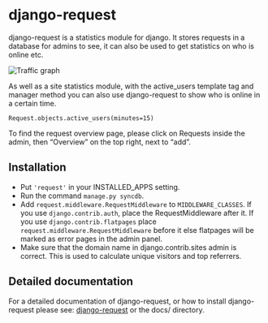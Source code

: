 django-request
==============

django-request is a statistics module for django. It stores requests in a database for admins to see, it can also be used to get statistics on who is online etc.

![Traffic graph](http://media.kylefuller.co.uk/projects/django-request/graph.png)

As well as a site statistics module, with the active_users template tag and manager method you can also use django-request to show who is online in a certain time.

    Request.objects.active_users(minutes=15)

To find the request overview page, please click on Requests inside the admin, then “Overview” on the top right, next to “add”.

Installation
------------

- Put `'request'` in your INSTALLED_APPS setting.
- Run the command `manage.py syncdb`.
- Add `request.middleware.RequestMiddleware` to `MIDDLEWARE_CLASSES`. If you use `django.contrib.auth`, place the RequestMiddleware after it. If you use `django.contrib.flatpages` place `request.middleware.RequestMiddleware` before it else flatpages will be marked as error pages in the admin panel.
- Make sure that the domain name in django.contrib.sites admin is correct. This is used to calculate unique visitors and top referrers.

Detailed documentation
----------------------

For a detailed documentation of django-request, or how to install django-request please see: [django-request](http://readthedocs.org/docs/django-requesthttp://readthedocs.org/docs/django-request) or the docs/ directory.
